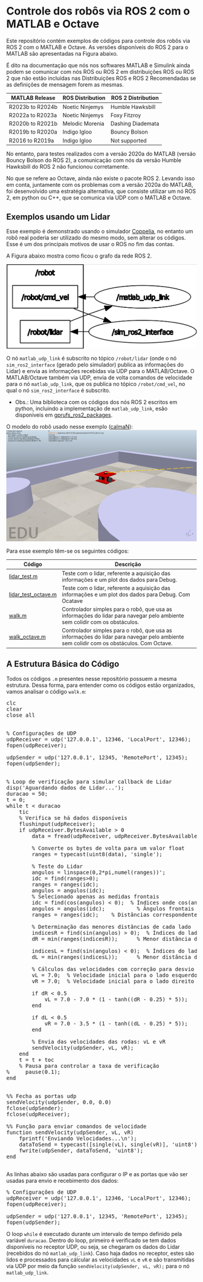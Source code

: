 # Controle dos robôs via ROS 2 com o MATLAB e Octave
Este repositório contém exemplos de códigos para controle dos robôs via ROS 2 com o MATLAB e Octave. As versões disponíveis do ROS 2 para o MATLAB são apresentadas na Figura abaixo. 

É dito na documentação que nós nos softwares MATLAB e Simulink ainda podem se comunicar com nós ROS ou ROS 2 em distribuições ROS ou ROS 2 que não estão incluídas nas Distribuições ROS e ROS 2 Recomendadas se as definições de mensagem forem as mesmas.

<div align="center">

| MATLAB Release       | ROS Distribution        | ROS 2 Distribution     |
|----------------------|-------------------------|-------------------------|
| R2023b to R2024b     | Noetic Ninjemys         | Humble Hawksbill       |
| R2022a to R2023a     | Noetic Ninjemys         | Foxy Fitzroy           |
| R2020b to R2021b     | Melodic Morenia         | Dashing Diademata      |
| R2019b to R2020a     | Indigo Igloo            | Bouncy Bolson          |
| R2016 to R2019a      | Indigo Igloo            | Not supported          |

</div>

No entanto, para testes realizados com a versão 2020a do MATLAB (versão Bouncy Bolson do ROS 2), a comunicação com nós da versão Humble Hawksbill do ROS 2 não funcionou corretamente. 

No que se refere ao Octave, ainda não existe o pacote ROS 2. Levando isso em conta, juntamente com os problemas com a versão 2020a do MATLAB, foi desenvolvido uma estratégia alternativa, que consiste utilizar um nó ROS 2, em python ou C++, que se comunica via UDP com o MATLAB e Octave.

## Exemplos usando um Lidar

Esse exemplo é demonstrado usando o simulador [Coppelia](https://manual.coppeliarobotics.com/), no entanto um robô real poderia ser utilizado do mesmo modo, sem alterar os códigos. Esse é um dos principais motivos de usar o ROS no fim das contas.

A Figura abaixo mostra como ficou o grafo da rede ROS 2.

![rqt_graph](https://github.com/rodrigopassoss/gprufs_ros2_udp/blob/main/rqt_graph.png)

O nó `matlab_udp_link` é subscrito no tópico `/robot/lidar` (onde o nó `sim_ros2_interface` (gerado pelo simulador) publica as informações do Lidar) e envia as informações recebidas via UDP para o MATLAB/Octave. O MATLAB/Octave também via UDP, envia de volta comandos de velocidade para o nó `matlab_udp_link`, que os publica no tópico `/robot/cmd_vel`, no qual o nó `sim_ros2_interface` é subscrito.

* Obs.: Uma biblioteca com os códigos dos nós ROS 2 escritos em python, incluindo a implementação de `matlab_udp_link`, esão disponíveis em [gprufs_ros2_packages](https://github.com/rodrigopassoss/gprufs_ros2_packages).

O modelo do robô usado nesse exemplo ([calmaN](https://github.com/rodrigopassoss/gprufs_v-rep_projects/tree/main/models)):
![calmaN](https://github.com/rodrigopassoss/gprufs_ros2_udp/blob/main/coppelia_calmaN.png)

Para esse exemplo têm-se os seguintes códigos:

<div align="center">

| Código               | Descrição               |
|----------------------|-------------------------|
| [lidar_test.m](https://github.com/rodrigopassoss/gprufs_ros2_udp/blob/main/lidar_test.m)     | Teste com o lidar, referente a aquisição das informações e um plot dos dados para Debug. | 
| [lidar_test_octave.m](https://github.com/rodrigopassoss/gprufs_ros2_udp/blob/main/lidar_test_octave.m)       | Teste com o lidar, referente a aquisição das informações e um plot dos dados para Debug. Com Ocatave | 
| [walk.m](https://github.com/rodrigopassoss/gprufs_ros2_udp/blob/main/walk.m)       | Controlador simples para o robô, que usa as informações do lidar para navegar pelo ambiente sem colidir com os obstáculos. | 
| [walk_octave.m](https://github.com/rodrigopassoss/gprufs_ros2_udp/blob/main/walk_octave.m)     | Controlador simples para o robô, que usa as informações do lidar para navegar pelo ambiente sem colidir com os obstáculos. Com Octave. | 

</div>


## A Estrutura Básica do Código

Todos os códigos `.m` presentes nesse repositório possuem a mesma estrutura. Dessa forma, para entender como os códigos estão organizados, vamos analisar o código `walk.m`:

<pre>
clc
clear
close all


% Configurações de UDP
udpReceiver = udp('127.0.0.1', 12346, 'LocalPort', 12346);
fopen(udpReceiver);

udpSender = udp('127.0.0.1', 12345, 'RemotePort', 12345);
fopen(udpSender);


% Loop de verificação para simular callback de Lidar
disp('Aguardando dados de Lidar...');
duracao = 50;
t = 0;
while t < duracao
    tic
    % Verifica se há dados disponíveis
    flushinput(udpReceiver);
    if udpReceiver.BytesAvailable > 0
        data = fread(udpReceiver, udpReceiver.BytesAvailable, 'uint8');

        % Converte os bytes de volta para um valor float
        ranges = typecast(uint8(data), 'single');

        % Teste do Lidar
        angulos = linspace(0,2*pi,numel(ranges))';
        idc = find(ranges>0);
        ranges = ranges(idc);
        angulos = angulos(idc);
        % Selecionado apenas as medidas frontais
        idc = find(cos(angulos) < 0);  % Índices onde cos(angulos) < 0
        angulos = angulos(idc);          % Ângulos frontais
        ranges = ranges(idc);    % Distâncias correspondentes

        % Determinação das menores distâncias de cada lado
        indicesR = find(sin(angulos) > 0);  % Índices do lado direito
        dR = min(ranges(indicesR));      % Menor distância do lado direito

        indicesL = find(sin(angulos) < 0);  % Índices do lado esquerdo
        dL = min(ranges(indicesL));      % Menor distância do lado esquerdo

        % Cálculos das velocidades com correção para desvio de obstáculo
        vL = 7.0;  % Velocidade inicial para o lado esquerdo
        vR = 7.0;  % Velocidade inicial para o lado direito

        if dR < 0.5
            vL = 7.0 - 7.0 * (1 - tanh((dR - 0.25) * 5));
        end

        if dL < 0.5
            vR = 7.0 - 3.5 * (1 - tanh((dL - 0.25) * 5));
        end

        % Envia das velocidades das rodas: vL e vR
        sendVelocity(udpSender, vL, vR);
    end
    t = t + toc
    % Pausa para controlar a taxa de verificação
%     pause(0.1);
end


%% Fecha as portas udp
sendVelocity(udpSender, 0.0, 0.0)
fclose(udpSender);
fclose(udpReceiver);

%% Função para enviar comandos de velocidade
function sendVelocity(udpSender, vL, vR)
    fprintf('Enviando Velocidades...\n');
    dataToSend = typecast([single(vL), single(vR)], 'uint8'); % Converte floats para bytes
    fwrite(udpSender, dataToSend, 'uint8');
end

</pre>

As linhas abaixo são usadas para configurar o IP e as portas que vão ser usadas para envio e recebimento dos dados:
<pre>
% Configurações de UDP
udpReceiver = udp('127.0.0.1', 12346, 'LocalPort', 12346);
fopen(udpReceiver);

udpSender = udp('127.0.0.1', 12345, 'RemotePort', 12345);
fopen(udpSender);
</pre>

O loop `while` é executado durante um intervalo de tempo definido pela variável `duracao`. Dentro do loop, primeiro é verificado se tem dados disponíveis no receptor UDP, ou seja, se chegaram os dados do Lidar (recebidos do nó `matlab_udp_link`). Caso haja dados no receptor, estes são lidos e processados para cálcular as velocidades `vL` e `vR` e são transmitidas via UDP por meio da função `sendVelocity(udpSender, vL, vR);` para o nó `matlab_udp_link`.






